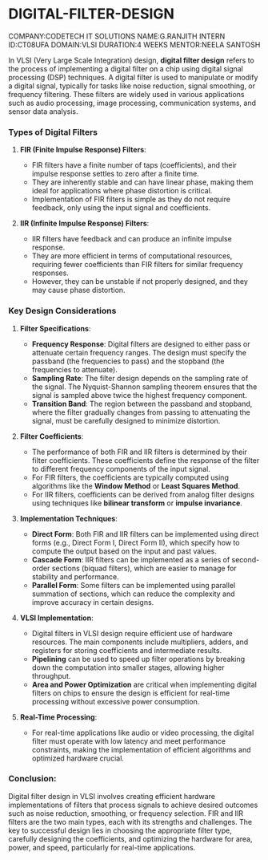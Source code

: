# DIGITAL-FILTER-DESIGN
COMPANY:CODETECH IT SOLUTIONS 
NAME:G.RANJITH 
INTERN ID:CT08UFA
DOMAIN:VLSI 
DURATION:4 WEEKS
MENTOR:NEELA SANTOSH


In VLSI (Very Large Scale Integration) design, **digital filter design** refers to the process of implementing a digital filter on a chip using digital signal processing (DSP) techniques. A digital filter is used to manipulate or modify a digital signal, typically for tasks like noise reduction, signal smoothing, or frequency filtering. These filters are widely used in various applications such as audio processing, image processing, communication systems, and sensor data analysis.

### Types of Digital Filters

1. **FIR (Finite Impulse Response) Filters**:
   - FIR filters have a finite number of taps (coefficients), and their impulse response settles to zero after a finite time.
   - They are inherently stable and can have linear phase, making them ideal for applications where phase distortion is critical.
   - Implementation of FIR filters is simple as they do not require feedback, only using the input signal and coefficients.

2. **IIR (Infinite Impulse Response) Filters**:
   - IIR filters have feedback and can produce an infinite impulse response.
   - They are more efficient in terms of computational resources, requiring fewer coefficients than FIR filters for similar frequency responses.
   - However, they can be unstable if not properly designed, and they may cause phase distortion.

### Key Design Considerations

1. **Filter Specifications**:
   - **Frequency Response**: Digital filters are designed to either pass or attenuate certain frequency ranges. The design must specify the passband (the frequencies to pass) and the stopband (the frequencies to attenuate).
   - **Sampling Rate**: The filter design depends on the sampling rate of the signal. The Nyquist-Shannon sampling theorem ensures that the signal is sampled above twice the highest frequency component.
   - **Transition Band**: The region between the passband and stopband, where the filter gradually changes from passing to attenuating the signal, must be carefully designed to minimize distortion.

2. **Filter Coefficients**:
   - The performance of both FIR and IIR filters is determined by their filter coefficients. These coefficients define the response of the filter to different frequency components of the input signal.
   - For FIR filters, the coefficients are typically computed using algorithms like the **Window Method** or **Least Squares Method**.
   - For IIR filters, coefficients can be derived from analog filter designs using techniques like **bilinear transform** or **impulse invariance**.

3. **Implementation Techniques**:
   - **Direct Form**: Both FIR and IIR filters can be implemented using direct forms (e.g., Direct Form I, Direct Form II), which specify how to compute the output based on the input and past values.
   - **Cascade Form**: IIR filters can be implemented as a series of second-order sections (biquad filters), which are easier to manage for stability and performance.
   - **Parallel Form**: Some filters can be implemented using parallel summation of sections, which can reduce the complexity and improve accuracy in certain designs.

4. **VLSI Implementation**:
   - Digital filters in VLSI design require efficient use of hardware resources. The main components include multipliers, adders, and registers for storing coefficients and intermediate results.
   - **Pipelining** can be used to speed up filter operations by breaking down the computation into smaller stages, allowing higher throughput.
   - **Area and Power Optimization** are critical when implementing digital filters on chips to ensure the design is efficient for real-time processing without excessive power consumption.

5. **Real-Time Processing**:
   - For real-time applications like audio or video processing, the digital filter must operate with low latency and meet performance constraints, making the implementation of efficient algorithms and optimized hardware crucial.

### Conclusion:
Digital filter design in VLSI involves creating efficient hardware implementations of filters that process signals to achieve desired outcomes such as noise reduction, smoothing, or frequency selection. FIR and IIR filters are the two main types, each with its strengths and challenges. The key to successful design lies in choosing the appropriate filter type, carefully designing the coefficients, and optimizing the hardware for area, power, and speed, particularly for real-time applications.
